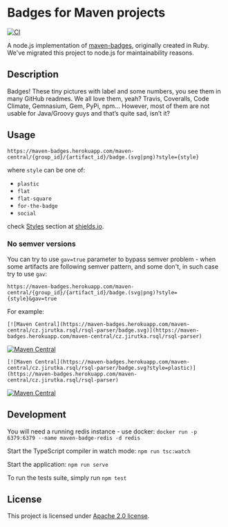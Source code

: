 # Badges for Maven projects

[![CI](https://github.com/softwaremill/maven-badges/actions/workflows/ci.yml/badge.svg)](https://github.com/softwaremill/maven-badges/actions/workflows/ci.yml)

A node.js implementation of [maven-badges](https://github.com/jirutka/maven-badges), originally created in Ruby. 
We've migrated this project to node.js for maintainability reasons.

## Description

Badges! These tiny pictures with label and some numbers, you see them in many GitHub readmes. We all love them, yeah? 
Travis, Coveralls, Code Climate, Gemnasium, Gem, PyPi, npm…
However, most of them are not usable for Java/Groovy guys and that’s quite sad, isn’t it?

## Usage

```
https://maven-badges.herokuapp.com/maven-central/{group_id}/{artifact_id}/badge.(svg|png)?style={style}
```

where `style` can be one of:
 - `plastic`
 - `flat`
 - `flat-square`
 - `for-the-badge`
 - `social`

check [Styles](https://shields.io/#styles) section at [shields.io](https://shields.io/).

### No semver versions

You can try to use `gav=true` parameter to bypass semver problem - when some artifacts are following semver pattern,
and some don't, in such case try to use `gav`:

```
https://maven-badges.herokuapp.com/maven-central/{group_id}/{artifact_id}/badge.(svg|png)?style={style}&gav=true
```

For example:

```
[![Maven Central](https://maven-badges.herokuapp.com/maven-central/cz.jirutka.rsql/rsql-parser/badge.svg)](https://maven-badges.herokuapp.com/maven-central/cz.jirutka.rsql/rsql-parser)
```

[![Maven Central](https://maven-badges.herokuapp.com/maven-central/cz.jirutka.rsql/rsql-parser/badge.svg)](https://maven-badges.herokuapp.com/maven-central/cz.jirutka.rsql/rsql-parser)

```
[![Maven Central](https://maven-badges.herokuapp.com/maven-central/cz.jirutka.rsql/rsql-parser/badge.svg?style=plastic)](https://maven-badges.herokuapp.com/maven-central/cz.jirutka.rsql/rsql-parser)
```

[![Maven Central](https://maven-badges.herokuapp.com/maven-central/cz.jirutka.rsql/rsql-parser/badge.svg?style=plastic)](https://maven-badges.herokuapp.com/maven-central/cz.jirutka.rsql/rsql-parser)

## Development

You will need a running redis instance - use docker: `docker run -p 6379:6379 --name maven-badge-redis -d redis`

Start the TypeScript compiler in watch mode: `npm run tsc:watch`

Start the application: `npm run serve`

To run the tests suite, simply run `npm test`

## License

This project is licensed under [Apache 2.0 license]( http://www.apache.org/licenses/LICENSE-2.0).
